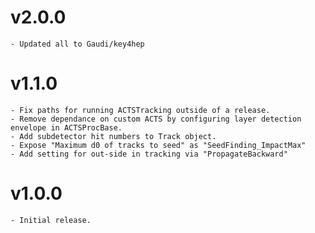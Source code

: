 # v2.0.0
    - Updated all to Gaudi/key4hep

# v1.1.0
	- Fix paths for running ACTSTracking outside of a release.
	- Remove dependance on custom ACTS by configuring layer detection envelope in ACTSProcBase.
	- Add subdetector hit numbers to Track object.
	- Expose "Maximum d0 of tracks to seed" as "SeedFinding_ImpactMax"
	- Add setting for out-side in tracking via "PropagateBackward"

# v1.0.0
	- Initial release.

